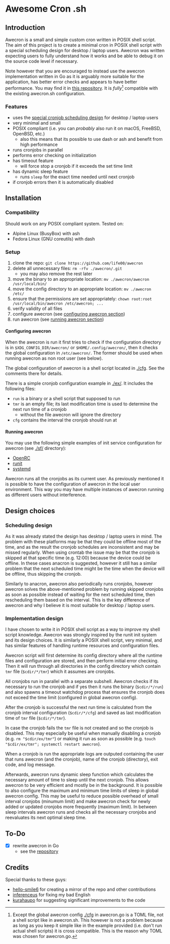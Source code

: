 # Awesome Cron .sh

## Introduction

Awecron is a small and simple custom cron written in POSIX shell script. The aim of this project is to create a minimal cron in POSIX shell script with a special scheduling design for desktop / laptop users. Awecron was written expecting users to fully understand how it works and be able to debug it on the source code level if necessary.

Note however that you are encouraged to instead use the awecron implementation written in Go as it is arguably more suitable for the application, has better error checks and appears to have better performance. You may find it in [this repository](https://github.com/life00/awecron). It is _fully_[^1] compatible with the existing awecron.sh configuration.

[^1]: Except the global awecron config [./cfg](./cfg) in awecron.go is a TOML file, not a shell script like in awecron.sh. This however is not a problem because as long as you keep it simple like in the example provided (i.e. don't run actual shell scripts) it is cross compatible. This is the reason why TOML was chosen for awecron.go.

### Features

- uses the [special cronjob scheduling design](#scheduling-design) for desktop / laptop users
- very minimal and small
- POSIX compliant (i.e. you can _probably_ also run it on macOS, FreeBSD, OpenBSD, etc.)
  - also this means that its possible to use dash or ash and benefit from high performance
- runs cronjobs in parallel
- performs error checking on initialization
- has timeout feature
  - will force stop a cronjob if it exceeds the set time limit
- has dynamic sleep feature
  - runs `sleep` for the exact time needed until next cronjob
- if cronjob errors then it is automatically disabled

## Installation

### Compatibility

Should work on any POSIX compliant system. Tested on:

- Alpine Linux (BusyBox) with ash
- Fedora Linux (GNU coreutils) with dash

### Setup

1. clone the repo: `git clone https://github.com/life00/awecron`
2. delete all unnecessary files: `rm -rfv ./awecron/.git`
   - you may also remove the rest later
3. move the binary to an appropriate location: `mv ./awecron/awecron /usr/local/bin/`
4. move the config directory to an appropriate location: `mv ./awecron /etc/`
5. ensure that the permissions are set appropriately: `chown root:root /usr/local/bin/awecron /etc/awecron; ...`
6. verify validity of all files
7. configure awecron (see [configuring awecron section](#configuring-awecron))
8. run awecron (see [running awecron section](#running-awecron))

#### Configuring awecron

When the awecron is run it first tries to check if the configuration directory is in `$XDG_CONFIG_DIR/awecron/` or `$HOME/.config/awecron/`, then it checks the global configuration in `/etc/awecron/`. The former should be used when running awecron as non root user (see below).

The global configuration of awecron is a shell script located in [./cfg](./cfg). See the comments there for details.

There is a simple cronjob configuration example in [./ex/](./ex/). It includes the following files:

- `run` is a binary or a shell script that supposed to run
- `tmr` is an empty file; its last modification time is used to determine the next run time of a cronjob
  - without the file awecron will ignore the directory
- `cfg` contains the interval the cronjob should run at

#### Running awecron

You may use the following simple examples of init service configuration for awecron (see [./sf/](./sf/) directory):

- [OpenRC](./sf/openrc/awecron)
- [runit](./sf/runit/)
- [systemd](./sf/systemd/awecron.service)

Awecron runs all the cronjobs as its current user. As previously mentioned it is possible to have the configuration of awecron in the local user environment. This way you may have multiple instances of awecron running as different users without interference.

## Design choices

### Scheduling design

As it was already stated the design has desktop / laptop users in mind. The problem with these platforms may be that they could be offline most of the time, and as the result the cronjob schedules are inconsistent and may be missed regularly. When using crontab the issue may be that the cronjob is skipped at that specific time (e.g. 12:00) because the device could be offline. In these cases anacron is suggested, however it still has a similar problem that the next scheduled time might be the time when the device will be offline, thus skipping the cronjob.

Similarly to anacron, awecron also periodically runs cronjobs, however awecron solves the above-mentioned problem by running skipped cronjobs as soon as possible instead of waiting for the next scheduled time, then rescheduling them based on the interval. This is the key difference of awecron and why I believe it is most suitable for desktop / laptop users.

### Implementation design

I have chosen to write it in POSIX shell script as a way to improve my shell script knowledge. Awecron was strongly inspired by the runit init system and its design choices. It is similarly a POSIX shell script, very minimal, and has similar features of handling runtime resources and configuration files.

Awecron script will first determine its config directory where all the runtime files and configuration are stored, and then perform initial error checking. Then it will run through all directories in the config directory which contain `tmr` file (`$cdir/*/tmr`) which it assumes are cronjobs.

All cronjobs run in parallel with a separate subshell. Awecron checks if its necessary to run the cronjob and if yes then it runs the binary (`$cdir/*/run`) and also spawns a timeout watchdog process that ensures the cronjob does not exceed the time limit (configured in global awecron config).

After the cronjob is successful the next run time is calculated from the cronjob interval configuration (`$cdir/*/cfg`) and saved as last modification time of `tmr` file (`$cdir/*/tmr`).

In case the cronjob fails the `tmr` file is not created and so the cronjob is disabled. This may especially be useful when manually disabling a cronjob (e.g. `rm "$cdir/ex/tmr"`) or making it run as soon as possible (e.g. `touch "$cdir/ex/tmr"; systemctl restart awecron`).

When a cronjob is run the appropriate logs are outputed containing the user that runs awecron (and the cronjob), name of the cronjob (directory), exit code, and log message.

Afterwards, awecron runs dynamic sleep function which calculates the necessary amount of time to sleep until the next cronjob. This allows awecron to be very efficient and mostly be in the background. It is possible to also configure the maximum and minimum time limits of sleep in global awecron config. This may be useful to reduce possible overhead of small interval cronjobs (minumum limit) and make awecron check for newly added or updated cronjobs more frequently (maximum limit). In between sleep intervals awecron runs and checks all the necessary cronjobs and reevaluates its next optimal sleep time.

## To-Do

- [x] rewrite awecron in Go
  - see the [repository](https://github.com/life00/awecron)

## Credits

Special thanks to these guys:

- [hello-smile6](https://github.com/hello-smile6) for creating a mirror of the repo and other contributions
- [inferenceus](https://github.com/inferenceus) for fixing my bad English
- [kurahaupo](https://github.com/kurahaupo) for suggesting significant improvements to the code
